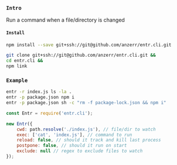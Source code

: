 
### `Intro`
Run a command when a file/directory is changed

#### `Install`
``` bash
npm install --save git+ssh://git@github.com/anzerr/entr.cli.git
```

``` bash
git clone git+ssh://git@github.com/anzerr/entr.cli.git &&
cd entr.cli &&
npm link
```

### `Example`

``` bash
entr -r index.js ls -la .
entr -p package.json npm i
entr -p package.json sh -c "rm -f package-lock.json && npm i"
```

``` javascript
const Entr = require('entr.cli');

new Entr({
	cwd: path.resolve('./index.js'), // file/dir to watch
	exec: ['cat', 'index.js'], // command to run
	reload: false, // should it track and kill last process
	postpone: false, // should it run on start
	exclude: null // regex to exclude files to watch
});
```